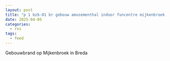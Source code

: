 ```yaml
---
layout: post
title: "p 1 bzb-01 br gebouw amusementhal indoor funcentre mijkenbroek breda 203132"
date: 2025-04-05
categories: 
  - rss
tags: 
  - feed
---
```


Gebouwbrand op Mijkenbroek in Breda
